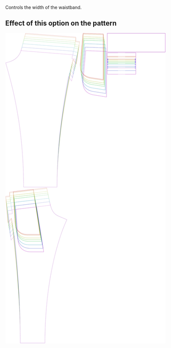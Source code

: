 ---
---

Controls the width of the waistband.

## Effect of this option on the pattern

![This image shows the effect of this option by superimposing several variants that have a different value for this option](paco_waistbandwidth_sample.svg "Effect of this option on the pattern")
